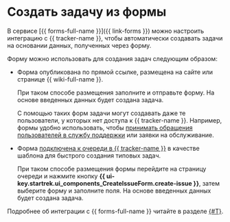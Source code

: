 # Создать задачу из формы

В сервисе [{{ forms-full-name }}]({{ link-forms }}) можно настроить интеграцию с {{ tracker-name }}, чтобы автоматически создавать задачи на основании данных, полученных через форму.

Форму можно использовать для создания задач следующим образом:

- Форма опубликована по прямой ссылке, размещена на сайте или странице {{ wiki-full-name }}. 
  
  При таком способе размещения заполните и отправьте форму. На основе введенных данных будет создана задача. 

  С помощью таких форм задачи могут создавать даже те пользователи, у которых нет доступа к {{ tracker-name }}. Например, формы удобно использовать, чтобы [принимать обращения пользователей в службу поддержки](../support-process-mail-forms.md) или заявки на обслуживание.

- Форма [подключена к очереди в {{ tracker-name }}](../manager/attach-form.md) в качестве шаблона для быстрого создания типовых задач.

  При таком способе размещения формы перейдите на страницу очереди и нажмите кнопку **{{ ui-key.startrek.ui_components_CreateIssueForm.create-issue }}**, затем выберите форму и заполните поля. На основе введенных данных будет создана задача.

Подробнее об интеграции с {{ forms-full-name }} читайте в разделе [{#T}](../manager/forms-integration.md).

